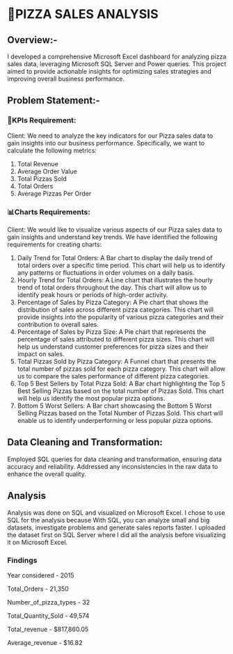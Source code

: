 # 🍕PIZZA  SALES ANALYSIS

## Overview:-
I developed a comprehensive Microsoft Excel dashboard for analyzing pizza sales data, leveraging Microsoft SQL Server and Power queries. 
This project aimed to provide actionable insights for optimizing sales strategies and improving overall business performance.

## Problem Statement:-
### 🎯KPIs Requirement: 
Client: We need to analyze the key indicators for our Pizza sales data to gain insights into our business performance. Specifically, we want to calculate the following metrics:
1. Total Revenue
2. Average Order Value
3. Total Pizzas Sold
4. Total Orders
5. Average Pizzas Per Order

### 📊Charts Requirements: 
Client: We would like to visualize various aspects of our Pizza sales data to gain insights and understand key trends. We have identified the following requirements for creating charts:
1. Daily Trend for Total Orders: A Bar chart to display the daily trend of total orders over a specific time period. This chart will help us to identify any patterns or fluctuations in order volumes on a daily basis.
2. Hourly Trend for Total Orders: A Line chart that illustrates the hourly trend of total orders throughout the day. This chart will allow us to identify peak hours or periods of high-order activity.
3. Percentage of Sales by Pizza Category: A Pie chart that shows the distribution of sales across different pizza categories. This chart will provide insights into the popularity of various pizza categories and their contribution to overall sales.
4. Percentage of Sales by Pizza Size:  A Pie chart that represents the percentage of sales attributed to different pizza sizes. This chart will help us understand customer preferences for pizza sizes and their impact on sales.
5. Total Pizzas Sold by Pizza Category: A Funnel chart that presents the total number of pizzas sold for each pizza category. This chart will allow us to compare the sales performance of different pizza categories.
6. Top 5 Best Sellers by Total Pizza Sold: A Bar chart highlighting the Top 5 Best Selling Pizzas based on the total number of Pizzas Sold. This chart will help us identify the most popular pizza options.
7. Bottom 5 Worst Sellers: A Bar chart showcasing the Bottom 5 Worst Selling Pizzas based on the Total Number of Pizzas Sold. This chart will enable us to identify underperforming or less popular pizza options.

## Data Cleaning and Transformation:
Employed SQL queries for data cleaning and transformation, ensuring data accuracy and reliability. Addressed any inconsistencies in the raw data to enhance the overall quality.

## Analysis

Analysis was done on SQL and visualized on Microsoft Excel. I chose to use SQL for the analysis because With SQL, you can analyze small and big datasets, investigate problems and generate sales reports faster. 
I uploaded the dataset first on SQL Server where I did all the analysis before visualizing it on Microsoft Excel.

### Findings

Year considered - 2015

Total_Orders - 21,350	

Number_of_pizza_types - 32	

Total_Quantity_Sold	- 49,574

Total_revenue - $817,860.05	

Average_revenue - $16.82





